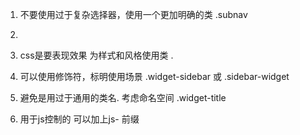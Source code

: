 

1. 不要使用过于复杂选择器，使用一个更加明确的类 .subnav

2.       

3. css是要表现效果 为样式和风格使用类 .

4. 可以使用修饰符，标明使用场景 .widget-sidebar 或 .sidebar-widget

5. 避免是用过于通用的类名. 考虑命名空间 .widget-title

6. 用于js控制的 可以加上js- 前缀
